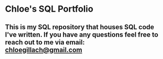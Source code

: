# Chloe's SQL Portfolio
## This is my SQL repository that houses SQL code I've written. If you have any questions feel free to reach out to me via email: chloegillach@gmail.com
